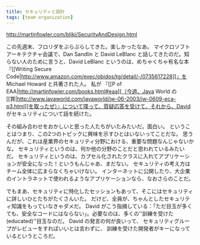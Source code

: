 ```yaml
---
title: セキュリティと設計
tags: [team organization]
---
```


http://martinfowler.com/bliki/SecurityAndDesign.html

この先週末、フロリダをぶらぶらしてきた。楽しかったなあ。
マイクロソフトアーキテクチャ会議で、Dan Sandlin と David LeBlanc と話してきたのだ。知らない人のために言うと、David LeBlanc というのは、めちゃくちゃ有名な本『[[Writing Secure Code|http://www.amazon.com/exec/obidos/tg/detail/-/0735617228]]』を Michael Howard と共著された人。
私が 『[[P of EAA|http://martinfowler.com/books.html#eaa]]（今週、Java World の[[賞|http://www.javaworld.com/javaworld/jw-06-2003/jw-0609-eca-p3.html]]を取ったぜ）』について喋って、質疑応答を受けて、それから、David がセキュリティについて話を続けた。

その組み合わせをおかしいと思った人たちがいたみたいだ。面白い。
ということはつまり、この2つのトピックに興味を示すひとはいないってことだな。
思うんだが、これは産業界のセキュリティ分野における、重要な問題なんじゃないかな。
セキュリティというのは、何か他の分野のことだと思われているみたいだ。
セキュリティというのは、カプセル化されたクラスに入れてアプリケーションが安全になった！というもんじゃあ、まだない。
セキュリティの考え方はチーム全体に広まらなくちゃいけない。
インターネットに公開したり、大企業のイントラネットで使われるようなアプリケーションなら、なおさらのことだ。

でもまあ、セキュリティに特化したセッションもあって、そこにはセキュリティに詳しいひとたちがたくさんいた。
だけど、全員が、ちゃんとしたセキュリティ知識をもっていなきゃダメだ。
David がこう指摘している：「ただ目玉が多くても、安全なコードにはならない」。必要なのは、多くの''訓練を受けた(educated)''目玉なのだ。
David の発言の何が良いって、
セキュリティグループがレビューをすればいいとは言わずに、
訓練を受けた開発者がキーになっているというところだ。

